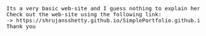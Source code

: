 <pre>Its a very basic web-site and I guess nothing to explain here😊😊
Check out the web-site using the following link:
-> https://shrujansshetty.github.io/SimplePortfolio.github.io/
Thank you
</pre>
